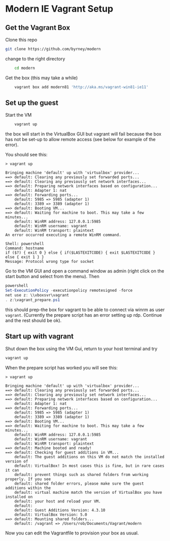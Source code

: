 
# Modern IE Vagrant Setup #

## Get the Vagrant Box ##

Clone this repo

```bash
git clone https://github.com/byrney/modern
```

change to the right directory

```bash
    cd modern
```

Get the box  (this may take a while)

```bash
    vagrant box add modern81 'http://aka.ms/vagrant-win81-ie11'
```

## Set up the guest ##

Start the VM

```bash
    vagrant up
```

the box will start in the VirtualBox GUI but vagrant will fail because the box
has not be set-up to allow remote access (see below for example of the error).

You should see this:

```
> vagrant up

Bringing machine 'default' up with 'virtualbox' provider...
==> default: Clearing any previously set forwarded ports...
==> default: Clearing any previously set network interfaces...
==> default: Preparing network interfaces based on configuration...
    default: Adapter 1: nat
==> default: Forwarding ports...
    default: 5985 => 5985 (adapter 1)
    default: 3389 => 3389 (adapter 1)
==> default: Booting VM...
==> default: Waiting for machine to boot. This may take a few minutes...
    default: WinRM address: 127.0.0.1:5985
    default: WinRM username: vagrant
    default: WinRM transport: plaintext
An error occurred executing a remote WinRM command.

Shell: powershell
Command: hostname
if ($?) { exit 0 } else { if($LASTEXITCODE) { exit $LASTEXITCODE } else { exit 1 } }
Message: Protocol wrong type for socket
```

Go to the VM GUI and open a command window as admin (right click on the start
button and select from the menu). Then

```PowerShell
powershell
Set-ExecutionPolicy -executionpolicy remotesigned -force
net use z: \\vboxsvr\vagrant
. z:\vagrant_prepare.ps1
```

this should prep-the box for vagrant to be able to connect via winrm as user
`vagrant`.  (Currently the prepare script has an error setting up rdp.
Continue and the rest should be ok).

## Start up with vagrant ##

Shut down the box using the VM Gui, return to your host terminal and try

```bash
vagrant up
```

When the prepare script has worked you will see this:

```
> vagrant up

Bringing machine 'default' up with 'virtualbox' provider...
==> default: Clearing any previously set forwarded ports...
==> default: Clearing any previously set network interfaces...
==> default: Preparing network interfaces based on configuration...
    default: Adapter 1: nat
==> default: Forwarding ports...
    default: 5985 => 5985 (adapter 1)
    default: 3389 => 3389 (adapter 1)
==> default: Booting VM...
==> default: Waiting for machine to boot. This may take a few minutes...
    default: WinRM address: 127.0.0.1:5985
    default: WinRM username: vagrant
    default: WinRM transport: plaintext
==> default: Machine booted and ready!
==> default: Checking for guest additions in VM...
    default: The guest additions on this VM do not match the installed version of
    default: VirtualBox! In most cases this is fine, but in rare cases it can
    default: prevent things such as shared folders from working properly. If you see
    default: shared folder errors, please make sure the guest additions within the
    default: virtual machine match the version of VirtualBox you have installed on
    default: your host and reload your VM.
    default: 
    default: Guest Additions Version: 4.3.10
    default: VirtualBox Version: 5.0
==> default: Mounting shared folders...
    default: /vagrant => /Users/rob/Documents/Vagrant/modern

```

Now you can edit the Vagrantfile to provision your box as usual.

